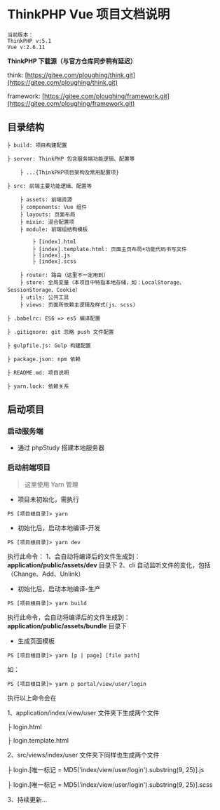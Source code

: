 # ThinkPHP Vue 项目文档说明

    当前版本：
    ThinkPHP v:5.1
    Vue v:2.6.11

**ThinkPHP 下载源（与官方仓库同步稍有延迟）**

think: [https://gitee.com/ploughing/think.git](https://gitee.com/ploughing/think.git)

framework: [https://gitee.com/ploughing/framework.git](https://gitee.com/ploughing/framework.git)

## 目录结构

    ├ build: 项目构建配置

    ├ server: ThinkPHP 包含服务端功能逻辑、配置等

        ├ ...{ThinkPHP项目架构及常用配置项}

    ├ src: 前端主要功能逻辑、配置等

        ├ assets: 前端资源
        ├ components: Vue 组件
        ├ layouts: 页面布局
        ├ mixin: 混合配置项
        ├ module: 前端组结构模板     

            ├ [index].html
            ├ [index].template.html: 页面主页布局+功能代码书写文件
            ├ [index].js
            ├ [index].scss     

        ├ router: 路由（这里不一定用到）
        ├ store: 全局变量（本项目中特指本地存储，如：LocalStorage、     SessionStorage、Cookie）
        ├ utils: 公共工具
        ├ views: 页面所依赖主逻辑及样式(js、scss)

    ├ .babelrc: ES6 => es5 编译配置

    ├ .gitignore: git 忽略 push 文件配置

    ├ gulpfile.js: Gulp 构建配置

    ├ package.json: npm 依赖

    ├ README.md: 项目说明

    ├ yarn.lock: 依赖关系

## 启动项目

### 启动服务端

- 通过 phpStudy 搭建本地服务器

### 启动前端项目

> 这里使用 Yarn 管理

- 项目未初始化，需执行

```shell
PS [项目根目录]> yarn
```

- 初始化后，启动本地编译-开发

```shell
PS [项目根目录]> yarn dev
```

执行此命令：
1、会自动将编译后的文件生成到：**application/public/assets/dev** 目录下
2、cli 自动监听文件的变化，包括（Change、Add、Unlink）

- 初始化后，启动本地编译-生产

```shell
PS [项目根目录]> yarn build
```

执行此命令，会自动将编译后的文件生成到：**application/public/assets/bundle** 目录下

- 生成页面模板

```shell
PS [项目根目录]> yarn [p | page] [file path]
```

如：

```shell
PS [项目根目录]> yarn p portal/view/user/login
```

执行以上命令会在 

1、application/index/view/user 文件夹下生成两个文件

├ login.html

├ login.template.html

2、src/views/index/user 文件夹下同样也生成两个文件

├ login.[唯一标记 = MD5('index/view/user/login').substring(9, 25)].js

├ login.[唯一标记 = MD5('index/view/user/login').substring(9, 25)].scss

3、持续更新...
